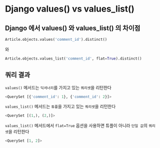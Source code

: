 # Django values() vs values_list()
## Django 에서 values() 와 values_list() 의 차이점

``` python
Article.objects.values('comment_id').distinct()
```

와

``` python
Article.objects.values_list('comment_id', flat=True).distinct()
```

## 쿼리 결과
`values()` 메서드는 `딕셔너리`를 가지고 있는 `쿼리셋`을 리턴한다
``` python
<QuerySet [{'comment_id': 1}, {'comment_id': 2}]>
```

`values_list()` 메서드는 `튜플`을 가지고 있는 `쿼리셋`을 리턴한다
``` python
<QuerySet [(1,), (2,)]>
```

`values_list()` 메서드에서 `flat=True` 옵션을 사용하면 튜플이 아니라 `단일 값`의 `쿼리셋`을 리턴한다
``` python
<QuerySet [1, 2]>
```